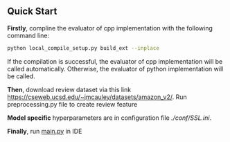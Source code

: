 

## Quick Start
**Firstly**, compline the evaluator of cpp implementation with the following command line:

```bash
python local_compile_setup.py build_ext --inplace
```

If the compilation is successful, the evaluator of cpp implementation will be called automatically.
Otherwise, the evaluator of python implementation will be called.

**Then**, download review dataset via this link https://cseweb.ucsd.edu/~jmcauley/datasets/amazon_v2/. Run preprocessing.py file to create review feature

**Model specific** hyperparameters are in configuration file *./conf/SSL.ini*.

**Finally**, run [main.py](./main.py) in IDE
